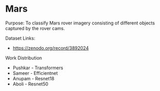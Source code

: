 # Mars

Purpose: To classify Mars rover imagery consisting of different objects captured by the rover cams.


Dataset Links:
- https://zenodo.org/record/3892024



Work Distribution
- Pushkar - Transformers
- Sameer - Efficientnet
- Anupam - Resnet18
- Aboli - Resnet50
